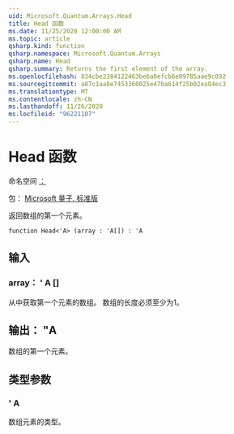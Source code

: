 ```yaml
---
uid: Microsoft.Quantum.Arrays.Head
title: Head 函数
ms.date: 11/25/2020 12:00:00 AM
ms.topic: article
qsharp.kind: function
qsharp.namespace: Microsoft.Quantum.Arrays
qsharp.name: Head
qsharp.summary: Returns the first element of the array.
ms.openlocfilehash: 834cbe2384122463be6a0efcb6e09785aae9c092
ms.sourcegitcommit: a87c1aa8e7453360025e47ba614f25b02ea84ec3
ms.translationtype: MT
ms.contentlocale: zh-CN
ms.lasthandoff: 11/26/2020
ms.locfileid: "96221107"
---
```

# <a name="head-function"></a>Head 函数

命名空间 [：](xref:Microsoft.Quantum.Arrays)

包： [Microsoft 量子. 标准版](https://nuget.org/packages/Microsoft.Quantum.Standard)


返回数组的第一个元素。

```qsharp
function Head<'A> (array : 'A[]) : 'A
```


## <a name="input"></a>输入

### <a name="array--a"></a>array： ' A []

从中获取第一个元素的数组。 数组的长度必须至少为1。



## <a name="output--a"></a>输出： "A

数组的第一个元素。

## <a name="type-parameters"></a>类型参数

### <a name="a"></a>' A

数组元素的类型。